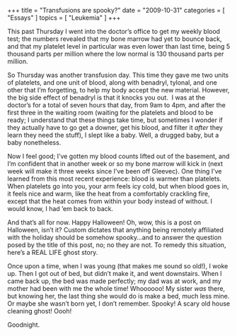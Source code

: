 +++
title = "Transfusions are spooky?"
date = "2009-10-31"
categories = [ "Essays" ]
topics = [ "Leukemia" ]
+++

This past Thursday I went into the doctor&#8217;s office to get my weekly blood test; the numbers revealed that my bone marrow had yet to bounce back,<!--more--> and that my platelet level in particular was even lower than last time, being 5 thousand parts per million where the low normal is 130 thousand parts per million.

So Thursday was another transfusion day. This time they gave me two units of platelets, and one unit of blood, along with benadryl, tylonal, and one other that I&#8217;m forgetting, to help my body accept the new material. However, the big side effect of benadryl is that it knocks you out.  I was at the doctor&#8217;s for a total of seven hours that day, from 9am to 4pm, and after the first three in the waiting room (waiting for the platelets and blood to be ready; I understand that these things take time, but sometimes I wonder if they actually have to go get a downer, get his blood, and filter it _after_ they learn they need the stuff), I slept like a baby. Well, a drugged baby, but a baby nonetheless.

Now I feel good; I&#8217;ve gotten my blood counts lifted out of the basement, and I&#8217;m confident that in another week or so my bone marrow will kick in (next week will make it three weeks since I&#8217;ve been off Gleevec). One thing I&#8217;ve learned from this most recent experience: blood is warmer than platelets. When platelets go into you, your arm feels icy cold, but when blood goes in, it feels nice and warm, like the heat from a comfortably crackling fire, except that the heat comes from within your body instead of without. I would know, I had &#8217;em back to back.

And that&#8217;s all for now. Happy Halloween! Oh, wow, this is a post on Halloween, isn&#8217;t it? Custom dictates that anything being remotely affiliated with the holiday should be somehow spooky&#8230;and to answer the question posed by the title of this post, no; no they are not. To remedy this situation, here&#8217;s a REAL LIFE ghost story.

Once upon a time, when I was young (that makes me sound so old!), I woke up. Then I got out of bed, but didn&#8217;t make it, and went downstairs. When I came back up, the bed was made perfectly; my dad was at work, and my mother had been with me the whole time! Whoooooo! My sister _was_ there, but knowing her, the last thing she would do is make a bed, much less mine. Or maybe she wasn&#8217;t born yet, I don&#8217;t remember. Spooky! A scary old house cleaning ghost! Oooh!

Goodnight.
